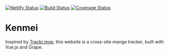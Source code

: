 [![Netlify Status](https://api.netlify.com/api/v1/badges/1dd1ffd0-d72a-4537-8aba-7bd856977ade/deploy-status)](https://app.netlify.com/sites/kenmei/deploys)
[![Build Status](https://travis-ci.org/doutatsu/kenmei.svg?branch=master)](https://travis-ci.org/doutatsu/kenmei)
[![Coverage Status](https://coveralls.io/repos/github/doutatsu/kenmei/badge.svg?branch=master)](https://coveralls.io/github/doutatsu/kenmei?branch=master)

# Kenmei

Inspired by [Trackr.moe](https://github.com/DakuTree/manga-tracker), this website is a cross-site manga tracker, built with Vue.js and Grape.

